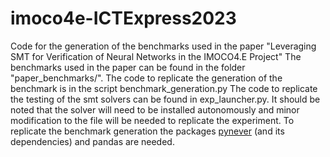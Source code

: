 # imoco4e-ICTExpress2023
Code for the generation of the benchmarks used in the paper "Leveraging SMT for Verification of Neural Networks in the IMOCO4.E Project"
The benchmarks used in the paper can be found in the folder "paper_benchmarks/".
The code to replicate the generation of the benchmark is in the script benchmark_generation.py
The code to replicate the testing of the smt solvers can be found in exp_launcher.py. It should be noted that the solver
will need to be installed autonomously and minor modification to the file will be needed to replicate the experiment.
To replicate the benchmark generation the packages [pynever](https://github.com/NeVerTools/pyNeVer) (and its dependencies) and pandas are needed.
